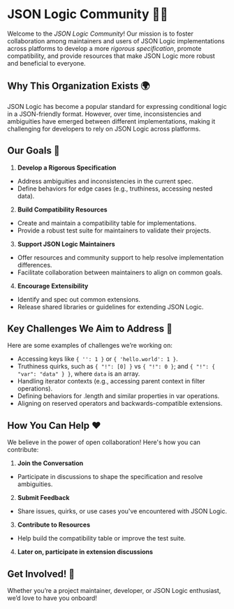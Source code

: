 # JSON Logic Community 🤝✨

Welcome to the *JSON Logic Community*! Our mission is to foster collaboration among maintainers and users of JSON Logic implementations across platforms to develop a more *rigorous specification*, promote compatibility, and provide resources that make JSON Logic more robust and beneficial to everyone.


## Why This Organization Exists 🌍
JSON Logic has become a popular standard for expressing conditional logic in a JSON-friendly format. However, over time, inconsistencies and ambiguities have emerged between different implementations, making it challenging for developers to rely on JSON Logic across platforms.

## Our Goals 🚀

1. **Develop a Rigorous Specification**
- Address ambiguities and inconsistencies in the current spec.
- Define behaviors for edge cases (e.g., truthiness, accessing nested data).

2. **Build Compatibility Resources**
- Create and maintain a compatibility table for implementations.
- Provide a robust test suite for maintainers to validate their projects.

3. **Support JSON Logic Maintainers**
- Offer resources and community support to help resolve implementation differences.
- Facilitate collaboration between maintainers to align on common goals.

4. **Encourage Extensibility**
- Identify and spec out common extensions.
- Release shared libraries or guidelines for extending JSON Logic.

## Key Challenges We Aim to Address 🧩

Here are some examples of challenges we’re working on:

- Accessing keys like `{ '': 1 }` or `{ 'hello.world': 1 }`.
- Truthiness quirks, such as `{ "!": [0] }` vs `{ "!": 0 }`; and `{ "!": { "var": "data" } }`, where `data` is an array.
- Handling iterator contexts (e.g., accessing parent context in filter operations).
- Defining behaviors for .length and similar properties in var operations.
- Aligning on reserved operators and backwards-compatible extensions.

## How You Can Help ❤️

We believe in the power of open collaboration! Here's how you can contribute:

1. **Join the Conversation**
- Participate in discussions to shape the specification and resolve ambiguities.

2. **Submit Feedback**
- Share issues, quirks, or use cases you've encountered with JSON Logic.

3. **Contribute to Resources**
- Help build the compatibility table or improve the test suite.

4. **Later on, participate in extension discussions**

## Get Involved! 🎉

Whether you’re a project maintainer, developer, or JSON Logic enthusiast, we’d love to have you onboard!
